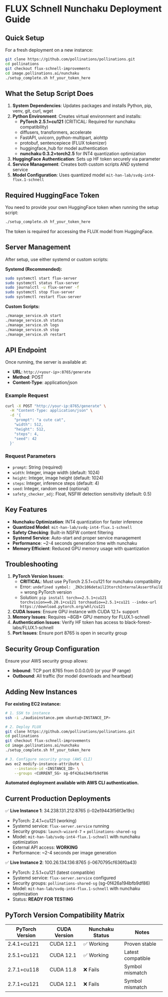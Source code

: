 # FLUX Schnell Nunchaku Deployment Guide

## Quick Setup

For a fresh deployment on a new instance:

```bash
git clone https://github.com/pollinations/pollinations.git
cd pollinations
git checkout flux-schnell-improvements
cd image.pollinations.ai/nunchaku
./setup_complete.sh hf_your_token_here
```

## What the Setup Script Does

1. **System Dependencies**: Updates packages and installs Python, pip, venv, git, curl, wget
2. **Python Environment**: Creates virtual environment and installs:
   - **PyTorch 2.5.1+cu121** (CRITICAL: Required for nunchaku compatibility)
   - diffusers, transformers, accelerate
   - FastAPI, uvicorn, python-multipart, aiohttp
   - protobuf, sentencepiece (FLUX tokenizer)
   - huggingface_hub for model authentication
   - **nunchaku 0.3.2+torch2.5** for INT4 quantization optimization
3. **HuggingFace Authentication**: Sets up HF token securely via parameter
4. **Service Management**: Creates both custom scripts AND systemd service
5. **Model Configuration**: Uses quantized model `mit-han-lab/svdq-int4-flux.1-schnell`

## Required HuggingFace Token

You need to provide your own HuggingFace token when running the setup script:

```bash
./setup_complete.sh hf_your_token_here
```

The token is required for accessing the FLUX model from HuggingFace.

## Server Management

After setup, use either systemd or custom scripts:

**Systemd (Recommended):**
```bash
sudo systemctl start flux-server
sudo systemctl status flux-server
sudo journalctl -u flux-server -f
sudo systemctl stop flux-server
sudo systemctl restart flux-server
```

**Custom Scripts:**
```bash
./manage_service.sh start
./manage_service.sh status
./manage_service.sh logs
./manage_service.sh stop
./manage_service.sh restart
```

## API Endpoint

Once running, the server is available at:
- **URL**: `http://<your-ip>:8765/generate`
- **Method**: POST
- **Content-Type**: application/json

### Example Request

```bash
curl -X POST "http://your-ip:8765/generate" \
  -H "Content-Type: application/json" \
  -d '{
    "prompt": "a cute cat",
    "width": 512,
    "height": 512,
    "steps": 4,
    "seed": 42
  }'
```

### Request Parameters

- `prompt`: String (required)
- `width`: Integer, image width (default: 1024)
- `height`: Integer, image height (default: 1024)
- `steps`: Integer, inference steps (default: 4)
- `seed`: Integer, random seed (optional)
- `safety_checker_adj`: Float, NSFW detection sensitivity (default: 0.5)

## Key Features

- **Nunchaku Optimization**: INT4 quantization for faster inference
- **Quantized Model**: `mit-han-lab/svdq-int4-flux.1-schnell`
- **Safety Checking**: Built-in NSFW content filtering
- **Systemd Service**: Auto-start and proper service management
- **Performance**: ~2-4 seconds generation time with nunchaku
- **Memory Efficient**: Reduced GPU memory usage with quantization

## Troubleshooting

1. **PyTorch Version Issues**: 
   - **CRITICAL**: Must use PyTorch 2.5.1+cu121 for nunchaku compatibility
   - Error: `undefined symbol: _ZN3c106detail23torchInternalAssertFailE` = wrong PyTorch version
   - Solution: `pip install torch==2.5.1+cu121 torchvision==0.20.1+cu121 torchaudio==2.5.1+cu121 --index-url https://download.pytorch.org/whl/cu121`
2. **CUDA Issues**: Ensure GPU instance with CUDA 12.1+ support
3. **Memory Issues**: Requires ~8GB+ GPU memory for FLUX.1-schnell
4. **Authentication Issues**: Verify HF token has access to black-forest-labs/FLUX.1-schnell
5. **Port Issues**: Ensure port 8765 is open in security group

## Security Group Configuration

Ensure your AWS security group allows:
- **Inbound**: TCP port 8765 from 0.0.0.0/0 (or your IP range)
- **Outbound**: All traffic (for model downloads and heartbeat)

## Adding New Instances

**For existing EC2 instance:**
```bash
# 1. SSH to instance
ssh -i ./audioinstance.pem ubuntu@<INSTANCE_IP>

# 2. Deploy FLUX
git clone https://github.com/pollinations/pollinations.git
cd pollinations
git checkout flux-schnell-improvements
cd image.pollinations.ai/nunchaku
./setup_complete.sh hf_your_token_here

# 3. Configure security group (AWS CLI)
aws ec2 modify-instance-attribute \
    --instance-id <INSTANCE_ID> \
    --groups <CURRENT_SG> sg-0f426a194bfb9df86
```

**Automated deployment available with AWS CLI authentication.**

## Current Production Deployments

✅ **Live Instance 1**: 34.238.131.212:8765 (i-02e19443f56f3e19c)
- PyTorch: 2.4.1+cu121 (working)
- Systemd service: `flux-server.service` running
- Security groups: `launch-wizard-7` + `pollinations-shared-sg`
- Model: `mit-han-lab/svdq-int4-flux.1-schnell` with nunchaku optimization
- External API access: **WORKING**
- Performance: ~2-4 seconds per image generation

✅ **Live Instance 2**: 100.26.134.136:8765 (i-0670795cf636f0a43)
- PyTorch: 2.5.1+cu121 (latest compatible)
- Systemd service: `flux-server.service` configured
- Security groups: `pollinations-shared-sg` (sg-0f426a194bfb9df86)
- Model: `mit-han-lab/svdq-int4-flux.1-schnell` with nunchaku optimization
- Status: **READY FOR TESTING**

## PyTorch Version Compatibility Matrix

| PyTorch Version | CUDA Version | Nunchaku Status | Notes |
|----------------|--------------|-----------------|-------|
| 2.4.1+cu121    | CUDA 12.1    | ✅ Working      | Proven stable |
| 2.5.1+cu121    | CUDA 12.1    | ✅ Working      | Latest compatible |
| 2.7.1+cu118    | CUDA 11.8    | ❌ Fails        | Symbol mismatch |
| 2.7.1+cu121    | CUDA 12.1    | ❌ Fails        | Symbol mismatch |
